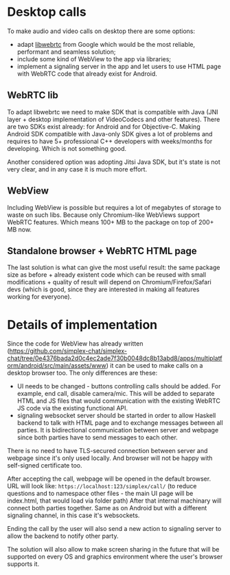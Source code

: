 # Desktop calls

To make audio and video calls on desktop there are some options:
- adapt [libwebrtc](webrtc.googlesource.com/) from Google which would be the most reliable, performant and seamless solution;
- include some kind of WebView to the app via libraries;
- implement a signaling server in the app and let users to use HTML page with WebRTC code that already exist for Android.

## WebRTC lib

To adapt libwebrtc we need to make SDK that is compatible with Java (JNI layer + desktop implementation of VideoCodecs and other features). There are two SDKs exist already: for Android and for Objective-C. Making Android SDK compatible with Java-only SDK gives a lot of problems and requires to have 5+ professional C++ developers with weeks/months for developing. Which is not something good.

Another considered option was adopting Jitsi Java SDK, but it's state is not very clear, and in any case it is much more effort.

## WebView

Including WebView is possible but requires a lot of megabytes of storage to waste on such libs. Because only Chromium-like WebViews support WebRTC features. Which means 100+ MB to the package on top of 200+ MB now.

## Standalone browser + WebRTC HTML page

The last solution is what can give the most useful result: the same package size as before + already existent code which can be reused with small modifications + quality of result will depend on Chromium/Firefox/Safari devs (which is good, since they are interested in making all features working for everyone). 

# Details of implementation

Since the code for WebView has already written (https://github.com/simplex-chat/simplex-chat/tree/0e4376bada2d0c4ec2ade7f30b0048dc8b13abd8/apps/multiplatform/android/src/main/assets/www) it can be used to make calls on a desktop browser too. The only differences are these:
- UI needs to be changed - buttons controlling calls should be added. For example, end call, disable camera/mic. This will be added to separate HTML and JS files that would communication with the existing WebRTC JS code via the existing functional API.
- signaling websocket server should be started in order to allow Haskell backend to talk with HTML page and to exchange messages between all parties. It is bidirectional communication between server and webpage since both parties have to send messages to each other.

There is no need to have TLS-secured connection between server and webpage since it's only used locally. And browser will not be happy with self-signed certificate too.

After accepting the call, webpage will be opened in the default browser. URL will look like: `https://localhost:123/simplex/call/` (to reduce questions and to namespace other files - the main UI page will be index.html, that would load via folder path) After that internal machinary will connect both parties together. Same as on Android but with a different signaling channel, in this case it's websockets. 

Ending the call by the user will also send a new action to signaling server to allow the backend to notify other party.

The solution will also allow to make screen sharing in the future that will be supported on every OS and graphics environment where the user's browser supports it.